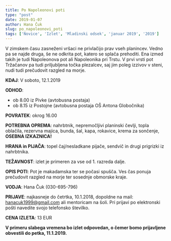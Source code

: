 ```yaml
---
title: Po Napoleonovi poti
type: "post"
date: 2019-01-07
author: Hana Čuk
slug: po_napoleonovi_poti
tags: ['Novice', 'Izlet', 'Mladinski odsek', 'januar 2019', '2019']
---
```


V zimskem času zasneženi vršaci ne privlačijo prav vseh planincev. Vedno pa se najde druga, še ne odkrita pot, katero se splača prehoditi. Ena izmed takih je tudi Napoleonova pot ali Napoleonika pri Trstu. V prvi vrsti pot Tržačanov pa tudi priljubljena točka plezalcev, saj jim poleg izzivov v steni, nudi tudi prečudovit razgled na morje.
<!--more-->

**KDAJ**: V soboto, 12.1.2019 <br>

**ODHOD**:

- ob 8.00 iz Pivke (avtobusna postaja)
- ob 8.15 iz Postojne (avtobusna postaja OŠ Antona Globočnika)

**POVRATEK**: okrog 16.00 <br>

**POTREBNA OPREMA**: nahrbtnik, nepremočljivi planinski čevlji, topla oblačila, rezervna majica, bunda, šal, kapa, rokavice, krema za sončenje, **OSEBNA IZKAZNICA!** <br>

**HRANA in PIJAČA**: topel čaj/nesladkane pijače, sendvič in drugi prigrizki iz nahrbtnika. <br>

**TEŽAVNOST**: izlet je primeren za vse od 1. razreda dalje. <br>

**OPIS POTI**: Pot je makadamska ter se počasi spušča. Ves čas ponuja prečudovit razgled na morje ter sosednje obmorske kraje. <br>

**VODJA**: Hana Čuk (030-695-796) <br>

**PRIJAVE**: najkasneje do četrtka, 10.1.2018, dopoldne na mail: hanacuk1999@gmail.com ali mentoricam na šoli. Pri prijavi po elektronski pošti navedite svojo telefonsko številko.

**CENA IZLETA**: 13 EUR <br>

**V primeru slabega vremena bo izlet odpovedan, o čemer bomo prijavljene obvestili do petka, 11.1.2019.**

